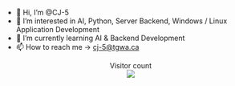 - 👋 Hi, I’m @CJ-5
- 👀 I’m interested in AI, Python, Server Backend, Windows / Linux Application Development
- 🌱 I’m currently learning AI & Backend Development
- 📫 How to reach me -> cj-5@tgwa.ca

<p align="center"> 
  Visitor count<br>
  <img src="https://profile-counter.glitch.me/insolitum/count.svg" />
</p>
